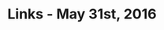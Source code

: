 ---
title: Links - May 31st, 2016
layout: links
category: links
articles:
  - title: "Satan's Credit Card: What The Mark Of The Beast Taught Me About The Future Of Money"
    author: Charlie Warzel
    source: BuzzFeed News
    note: A glimpse into what money might become.
    url: https://www.buzzfeed.com/charliewarzel/yes-we-scan
  - title: Autoencoding Blade Runner
    author: Terence Broad
    source: Medium
    note: The application of these simple machine learning concepts keep impressing me more and more. Autoencoders are a <a href="http://blog.keras.io/img/ae/autoencoder_schema.jpg"> very simple idea</a>. If anything, click through to see the side-by-side video.
    url: https://medium.com/@Terrybroad/autoencoding-blade-runner-88941213abbe
  - title: Perlin noise
    source: Fuzzy Notepad
    url: https://eev.ee/blog/2016/05/29/perlin-noise/
    note: Few times does a post involving convoluted math and programming seem so clear. The diagrams help a lot, and the jump to 2D is mindblowing.
  - title: The Unnecessariat
    source: More Crows than Eagles
    url: https://morecrows.wordpress.com/2016/05/10/unnecessariat/
    note: "An interesting take on the rise of trump. Similar to Chris Arnade's twitter comments on the implicit understanding optionality of Trump voters, who desire volatility."
  - title: Is Everything Wrestling?
    author: Jeremy Gordon
    source: The New York Times
    note: It is all a charade. At least the WWE embraces it.
    url: http://www.nytimes.com/2016/05/27/magazine/is-everything-wrestling.html
  - title: "Hodor, Disability, and 'Game of Thrones': A Conversation With English Professor Lauryn S. Mayer About the Ethics of George R.R. Martin's World"
    author: Spencer Kornhaber
    source: The Atlantic
    url: http://www.theatlantic.com/entertainment/archive/2016/05/the-ethics-of-hodor/484643/
    note: An analysis of how disabilities were seen in medieval Europe, and how those map onto the GoT world. Particularly interesting was the discussion on how mortality and disability can happen to anyone, which is unusual in literature.Spoliers ahead.
  - title: The Rise of the Beer Can
    author: The Atlantic
    source: Brendan Byrne
    url: http://www.theatlantic.com/technology/archive/2016/05/rise-of-the-beer-can/484406/
  - title: How I used lies about a cartoon to prove history is meaningless on the internet
    author: Jordan Minor
    source: Geek.com
    note: Orwell would be proud.
    url: http://www.geek.com/news/how-i-used-lies-about-a-cartoon-to-prove-history-is-meaningless-on-the-internet-1656188/
---